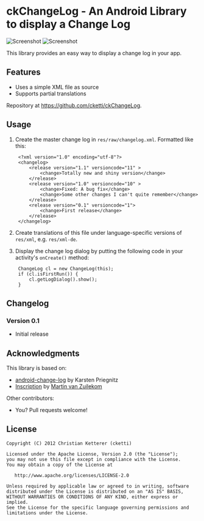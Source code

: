 # ckChangeLog - An Android Library to display a Change Log

![Screenshot](https://github.com/cketti/ckChangeLog/raw/master/screenshot_1.png)
![Screenshot](https://github.com/cketti/ckChangeLog/raw/master/screenshot_2.png)

This library provides an easy way to display a change log in your app.

## Features

 * Uses a simple XML file as source
 * Supports partial translations
 
Repository at <https://github.com/cketti/ckChangeLog>.


## Usage

1. Create the master change log in `res/raw/changelog.xml`. Formatted like this:

        <?xml version="1.0" encoding="utf-8"?>
        <changelog>
            <release version="1.1" versioncode="11" >
                <change>Totally new and shiny version</change>
            </release>
            <release version="1.0" versioncode="10" >
                <change>Fixed: A bug fix</change>
                <change>Some other changes I can't quite remember</change>
            </release>
            <release version="0.1" versioncode="1">
                <change>First release</change>
            </release>
        </changelog>
	
2. Create translations of this file under language-specific versions of `res/xml`, e.g. `res/xml-de`.

3. Display the change log dialog by putting the following code in your activity's `onCreate()` method:

        ChangeLog cl = new ChangeLog(this);
        if (cl.isFirstRun()) {
            cl.getLogDialog().show();
        }


## Changelog

### Version 0.1
* Initial release


## Acknowledgments

This library is based on:
* [android-change-log](http://code.google.com/p/android-change-log/) by Karsten Priegnitz
* [Inscription](https://github.com/MartinvanZ/Inscription/) by [Martin van Zuilekom](https://github.com/MartinvanZ/)

Other contributors:
* You? Pull requests welcome!


## License

    Copyright (C) 2012 Christian Ketterer (cketti)

    Licensed under the Apache License, Version 2.0 (the "License");
    you may not use this file except in compliance with the License.
    You may obtain a copy of the License at

       http://www.apache.org/licenses/LICENSE-2.0

    Unless required by applicable law or agreed to in writing, software
    distributed under the License is distributed on an "AS IS" BASIS,
    WITHOUT WARRANTIES OR CONDITIONS OF ANY KIND, either express or implied.
    See the License for the specific language governing permissions and
    limitations under the License.